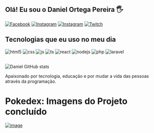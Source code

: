 ## Olá! Eu sou o Daniel Ortega Pereira   🖐️

[![Facebook](https://img.shields.io/badge/Facebook-1877F2?style=for-the-badge&logo=facebook&logoColor=white)](https://www.facebook.com/profile.php?id=100093674347990&locale=pt_BR)
[![Instagram](https://img.shields.io/badge/LinkedIn-0077B5?style=for-the-badge&logo=linkedin&logoColor=white)](https://www.linkedin.com/in/daniel-ortega-pereira-59b41531/)
[![Instagram](https://img.shields.io/badge/Instagram-E4405F?style=for-the-badge&logo=instagram&logoColor=white)](https://instagram.com/dnlortega)
[![Twitch](https://img.shields.io/badge/Twitch-9146FF?style=for-the-badge&logo=twitch&logoColor=white)](https://twitch.tv/aoshi_tv)

## Tecnologias que eu uso no meu dia

<div style="display: inline_block">
  <img align="center" alt="html5" src="https://img.shields.io/badge/HTML5-E34F26?style=for-the-badge&logo=html5&logoColor=white" />
  <img align="center" alt="css" src="https://img.shields.io/badge/CSS3-1572B6?style=for-the-badge&logo=css3&logoColor=white" />
  <img align="center" alt="js" src="https://img.shields.io/badge/JavaScript-F7DF1E?style=for-the-badge&logo=javascript&logoColor=black" />
  <img align="center" alt="ts" src="https://img.shields.io/badge/TypeScript-007ACC?style=for-the-badge&logo=typescript&logoColor=white" />
  <img align="center" alt="react" src="https://img.shields.io/badge/React-20232A?style=for-the-badge&logo=react&logoColor=61DAFB" />
  <img align="center" alt="nodejs" src="https://img.shields.io/badge/Node.js-43853D?style=for-the-badge&logo=node.js&logoColor=white" />
  <img align="center" alt="php" src="https://img.shields.io/badge/PHP-777BB4?style=for-the-badge&logo=php&logoColor=white" />
  <img align="center" alt="laravel" src="https://img.shields.io/badge/laravel-43853D?style=for-the-badge&logo=laravel&logoColor=white" />
</div><br/>

![Daniel GitHub stats](https://github-readme-stats.vercel.app/api?username=dnlortega&show_icons=true&theme=dracula)

Apaixonado por tecnologia, educação e por mudar a vida das pessoas através da programação.


# Pokedex: Imagens do Projeto concluído

[![image](https://user-images.githubusercontent.com/84812552/233459737-46aa426a-7c0a-439c-8ebc-b0a6ca89ba01.png)](https://dnlortega.github.io/Pokedex/)
